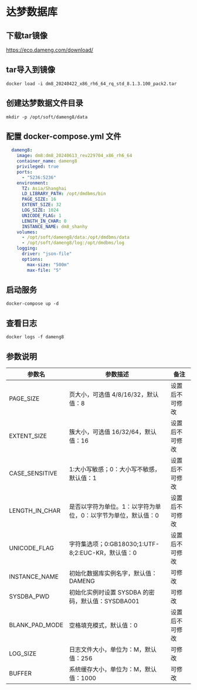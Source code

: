 # 达梦数据库

## 下载tar镜像
https://eco.dameng.com/download/

## tar导入到镜像
```shell
docker load -i dm8_20240422_x86_rh6_64_rq_std_8.1.3.100_pack2.tar
```

## 创建达梦数据文件目录
```shell
mkdir -p /opt/soft/dameng8/data
```

## 配置 docker-compose.yml 文件
```yaml
  dameng8: 
    image: dm8:dm8_20240613_rev229704_x86_rh6_64
    container_name: dameng8
    privileged: true
    ports: 
      - "5236:5236"
    environment:
      TZ: Asia/Shanghai
      LD_LIBRARY_PATH: /opt/dmdbms/bin
      PAGE_SIZE: 16
      EXTENT_SIZE: 32
      LOG_SIZE: 1024
      UNICODE_FLAG: 1
      LENGTH_IN_CHAR: 0
      INSTANCE_NAME: dm8_shanhy
    volumes: 
      - /opt/soft/dameng8/data:/opt/dmdbms/data
      - /opt/soft/dameng8/log:/opt/dmdbms/log
    logging:
      driver: "json-file"
      options:
        max-size: "500m"
        max-file: "5"


```

## 启动服务
```shell
docker-compose up -d
```

## 查看日志
```shell
docker logs -f dameng8
```
## 参数说明

|参数名	|参数描述	|备注|
|--|--|--|
|PAGE_SIZE	|页大小，可选值 4/8/16/32，默认值：8	|设置后不可修改
|EXTENT_SIZE	|簇大小，可选值 16/32/64，默认值：16	|设置后不可修改
|CASE_SENSITIVE	|1:大小写敏感；0：大小写不敏感，默认值：1	|设置后不可修改
|LENGTH_IN_CHAR	|是否以字符为单位。1：以字符为单位，0：以字节为单位，默认值：0	|设置后不可修改
|UNICODE_FLAG	|字符集选项；0:GB18030;1:UTF-8;2:EUC-KR，默认值：0	|设置后不可修改
|INSTANCE_NAME	|初始化数据库实例名字，默认值：DAMENG	|可修改
|SYSDBA_PWD	|初始化实例时设置 SYSDBA 的密码，默认值：SYSDBA001	|可修改
|BLANK_PAD_MODE	|空格填充模式，默认值：0	|设置后不可修改
|LOG_SIZE	|日志文件大小，单位为：M，默认值：256	|可修改
|BUFFER	|系统缓存大小，单位为：M，默认值：1000	|可修改
